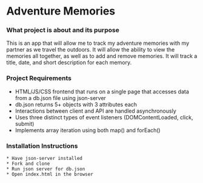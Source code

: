 # Adventure Memories

### What project is about and its purpose
This is an app that will allow me to track my adventure memories with my partner as we travel the outdoors. It will allow the ability to view the memories all together, as well as to add and remove memories. It will track a title, date, and short description for each memory.

### Project Requirements
* HTML/JS/CSS frontend that runs on a single page that accesses data from a db.json file using json-server
* db.json returns 5+ objects with 3 attributes each
* Interactions between client and API are handled asynchronously
* Uses three distinct types of event listeners (DOMContentLoaded, click, submit)
* Implements array iteration using both map() and forEach()


### Installation Instructions
    * Have json-server installed
    * Fork and clone
    * Run json server for db.json
    * Open index.html in the browser




